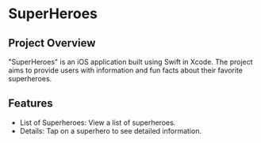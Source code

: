 # SuperHeroes

## Project Overview
"SuperHeroes" is an iOS application built using Swift in Xcode. The project aims to provide users with information and fun facts about their favorite superheroes.

## Features
- List of Superheroes: View a list of superheroes.
- Details: Tap on a superhero to see detailed information.
